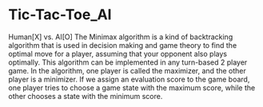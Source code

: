 # Tic-Tac-Toe_AI
Human[X] vs. AI[O]
The Minimax algorithm is a kind of backtracking algorithm that is used in decision making and game theory to find the optimal move for a player, assuming that your opponent also plays optimally. This algorithm can be implemented in any turn-based 2 player game. 
In the algorithm, one player is called the maximizer, and the other player is a minimizer. If we assign an evaluation score to the game board, one player tries to choose a game state with the maximum score, while the other chooses a state with the minimum score.
